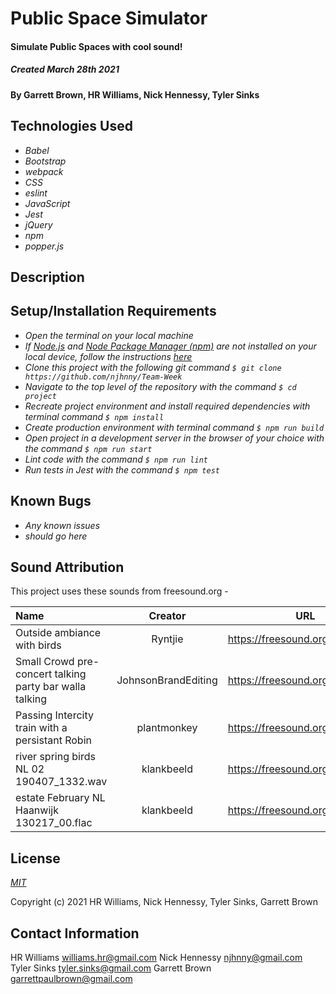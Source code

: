 # Public Space Simulator

#### Simulate Public Spaces with cool sound!
##### Created March 28th 2021

#### By Garrett Brown, HR Williams, Nick Hennessy, Tyler Sinks

## Technologies Used

* _Babel_
* _Bootstrap_
* _webpack_
* _CSS_
* _eslint_
* _JavaScript_
* _Jest_
* _jQuery_
* _npm_
* _popper.js_

## Description

## Setup/Installation Requirements

* _Open the terminal on your local machine_
* _If [Node.js](https://nodejs.org/en/) and [Node Package Manager (npm)](https://www.npmjs.com/) are not installed on your local device, follow the instructions [here](https://www.learnhowtoprogram.com/intermediate-javascript/getting-started-with-javascript/installing-node-js)_
* _Clone this project with the following git command `$ git clone https://github.com/njhnny/Team-Week`_
* _Navigate to the top level of the repository with the command `$ cd project`_
* _Recreate project environment and install required dependencies with terminal command `$ npm install`_
* _Create production environment with terminal command `$ npm run build`_
* _Open project in a development server in the browser of your choice with the command `$ npm run start`_
* _Lint code with the command `$ npm run lint`_
* _Run tests in Jest with the command `$ npm test`_


## Known Bugs

* _Any known issues_
* _should go here_

## Sound Attribution

This project uses these sounds from freesound.org - 


| Name | Creator | URL | Licensing |  
| :------------- | :----------: | :-----------: |  ------------: |
| Outside ambiance with birds | Ryntjie | https://freesound.org/s/365041/ | Attribution Noncommercial |
| Small Crowd pre-concert talking party bar walla talking | JohnsonBrandEditing | https://freesound.org/s/243373/ | Creative Commons 0 |
|Passing Intercity train with a persistant Robin | plantmonkey | https://freesound.org/s/381221/ | Attribution Noncommercial |
|river spring birds NL 02 190407_1332.wav | klankbeeld | https://freesound.org/s/566143/ | Attribution |
| estate February NL Haanwijk 130217_00.flac | klankbeeld | https://freesound.org/s/178374/ | Attribution  |

## License

_[MIT](https://choosealicense.com/licenses/mit/)_

Copyright (c) 2021 HR Williams, Nick Hennessy, Tyler Sinks, Garrett Brown

## Contact Information

HR Williams <williams.hr@gmail.com>
Nick Hennessy <njhnny@gmail.com>
Tyler Sinks <tyler.sinks@gmail.com>
Garrett Brown <garrettpaulbrown@gmail.com>